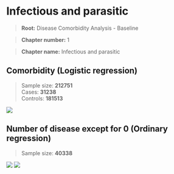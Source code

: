 # Infectious and parasitic

> **Root:** Disease Comorbidity Analysis - Baseline

> **Chapter number:** 1  

> **Chapter name:** Infectious and parasitic  

## Comorbidity (Logistic regression)
> Sample size: **212751**  
> Cases: **31238**  
> Controls: **181513**
<img src="/Chapter/Figures/Incidence/LG/Chapter_1.png"/>
<CsvTable src="/Chapter/Data/Incidence/LG/LG_Chapter_1.csv" label="🔍 View full results" />

## Number of disease except for 0 (Ordinary regression)
> Sample size: **40338**
<img src="/Chapter/Figures/Incidence/Histogram/Chapter_1_in.png"/>
<CsvTable src="/Chapter/Data/Incidence/Histogram/Chapter_1_in.csv" label="🔍 View full results" />

<img src="/Chapter/Figures/Incidence/ORD/Chapter_1.png"/>
<CsvTable src="/Chapter/Data/Incidence/ORD/ORD_Chapter_1.csv" label="🔍 View full results" />
